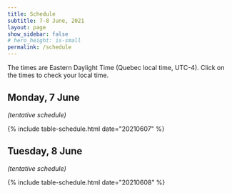 ```yaml
---
title: Schedule
subtitle: 7-8 June, 2021
layout: page
show_sidebar: false
# hero_height: is-small
permalink: /schedule
---
```

The times are Eastern Daylight Time (Quebec local time, UTC-4). Click on the times to check your local time.

## Monday, 7 June

*(tentative schedule)*

{% include table-schedule.html date="20210607" %}

## Tuesday, 8 June

*(tentative schedule)*

{% include table-schedule.html date="20210608" %}

